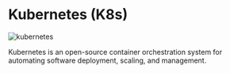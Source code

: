 # Kubernetes (K8s)


![kubernetes](https://user-images.githubusercontent.com/62883434/210126755-c9777f2a-140c-4003-9fe0-1549f3ea53fb.png)

Kubernetes is an open-source container orchestration system for automating software deployment, scaling, and management.

